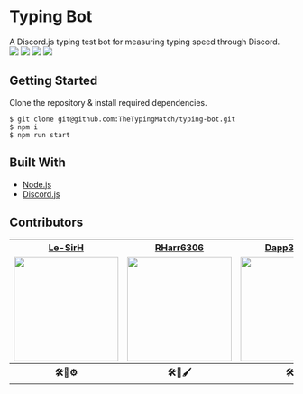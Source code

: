 # Typing Bot
A Discord.js typing test bot for measuring typing speed through Discord.
<br>
![](https://img.shields.io/badge/build-passing-green/?style=flat-square)
![](https://img.shields.io/github/repo-size/TheTypingMatch/typing-bot?style=flat-square)
![](https://img.shields.io/github/issues/TheTypingMatch/typing-bot?style=flat-square)
![](https://img.shields.io/github/v/release/TheTypingMatch/typing-bot?include_prereleases&style=flat-square)

## Getting Started

Clone the repository & install required dependencies.
```
$ git clone git@github.com:TheTypingMatch/typing-bot.git
$ npm i
$ npm run start
```

## Built With

* [Node.js](https://nodejs.org/en/)
* [Discord.js](https://discord.js.org/#/)

## Contributors
<table>
  <tr>
    <th><a href="https://github.com/Le-SirH">Le-SirH</a></th>
    <th><a href="https://github.com/RHarr6306">RHarr6306</a></th>
    <th><a href="https://github.com/Dapp3rDuck">Dapp3rDuck</a></th>
  </tr>
  <tr>
    <td><img width="185" src="https://avatars3.githubusercontent.com/u/46948579?s=460&v=4"></td>
    <td><img width="185" src="https://avatars2.githubusercontent.com/u/55287042?s=460&v=4"></td>
    <td><img width="185" src="https://avatars0.githubusercontent.com/u/55905788?s=460&v=4"></td>
  </tr>
  <tr>
    <th>🛠🐛⚙️</th>
    <th>🛠🐛🖌</th>
    <th>🛠🐛</th>
  </tr>
</table>
